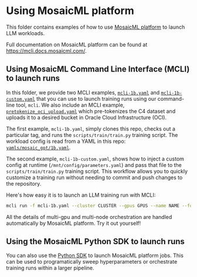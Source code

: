 # Using MosaicML platform

This folder contains examples of how to use [MosaicML platform](https://www.mosaicml.com/platform) to launch LLM workloads.

Full documentation on MosaicML platform can be found at https://mcli.docs.mosaicml.com/.

## Using MosaicML Command Line Interface (MCLI) to launch runs

In this folder, we provide two MCLI examples, [`mcli-1b.yaml`](./mcli-1b.yaml) and [`mcli-1b-custom.yaml`](./mcli-1b-custom.yaml) that you can use to launch training runs using our command-line tool, `mcli`. We also include an MCLI example, [`pretokenize_oci_upload.yaml`](./pretokenize_oci_upload.yaml) which pre-tokenizes the C4 dataset and uploads it to a desired bucket in Oracle Cloud Infrastructure (OCI).

The first example, `mcli-1b.yaml`, simply clones this repo, checks out a particular tag, and runs the `scripts/train/train.py` training script. The workload config is read from a YAML in this repo: [`yamls/mosaic_gpt/1b.yaml`](../yamls/mosaic_gpt/1b.yaml).

The second example, `mcli-1b-custom.yaml`, shows how to inject a custom config at runtime (`/mnt/config/parameters.yaml`) and pass that file to the `scripts/train/train.py` training script. This workflow allows you to quickly customize a training run without needing to commit and push changes to the repository.

Here's how easy it is to launch an LLM training run with MCLI:

<!--pytest.mark.skip-->
```bash
mcli run -f mcli-1b.yaml --cluster CLUSTER --gpus GPUS --name NAME --follow
```

All the details of multi-gpu and multi-node orchestration are handled automatically by MosaicML platform. Try it out yourself!

## Using the MosaicML Python SDK to launch runs
You can also use the [Python SDK](https://mcli.docs.mosaicml.com/en/stable/python/hello_world.html) to launch MosaicML platform jobs.
This can be used to programatically sweep hyperparameters or orchestrate training runs within a larger pipeline.
